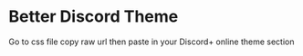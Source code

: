# Better Discord Theme
Go to css file copy raw url then paste in your Discord+ online theme section
